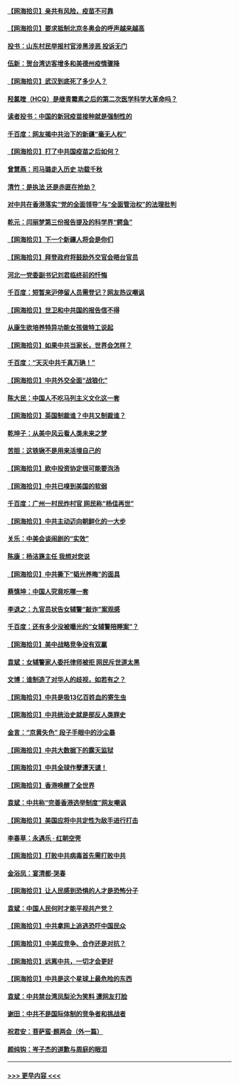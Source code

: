 #### [【网海拾贝】亲共有风险，疫苗不可靠](../pages/nsc993/n12872224.md?t=04112351) 
#### [【网海拾贝】要求抵制北京冬奥会的呼声越来越高](../pages/nsc993/n12868962.md?t=04112351) 
#### [投书：山东村民举报村官涉黑涉恶 投诉无门](../pages/nsc993/n12869726.md?t=04112351) 
#### [伍新：贺台湾访客增多和美德州疫情骤降](../pages/nsc993/n12865651.md?t=04112351) 
#### [【网海拾贝】武汉到底死了多少人？](../pages/nsc993/n12863707.md?t=04112351) 
#### [羟氯喹（HCQ）是继青霉素之后的第二次医学科学大革命吗？](../pages/nsc993/n12638564.md?t=04112351) 
#### [读者投书：中国的新冠疫苗接种就是强制性的](../pages/nsc993/n12859932.md?t=04112351) 
#### [千百度：网友揭中共治下的新疆“毫无人权”](../pages/nsc993/n12858385.md?t=04112351) 
#### [【网海拾贝】打了中共国疫苗之后如何？](../pages/nsc993/n12857866.md?t=04112351) 
#### [曾慧燕：司马璐走入历史 功载千秋](../pages/nsc993/n12856996.md?t=04112351) 
#### [清竹：是执法 还是赤匪在抢劫？](../pages/nsc993/n12856952.md?t=04112351) 
#### [对中共在香港落实“党的全面领导”与“全面管治权”的法理批判](../pages/nsc993/n12856929.md?t=04112351) 
#### [乾元：闫丽梦第三份报告提及的科学界“鳄鱼”](../pages/nsc993/n12855985.md?t=04112351) 
#### [【网海拾贝】下一个新疆人将会是你们](../pages/nsc993/n12855864.md?t=04112351) 
#### [【网海拾贝】拜登政府将鼓励外交官会晤台官员](../pages/nsc993/n12853615.md?t=04112351) 
#### [河北一党委副书记刘君临终前的忏悔](../pages/nsc993/n12849420.md?t=04112351) 
#### [千百度：短暂来沪停留人员需登记？网友热议嘲讽](../pages/nsc993/n12853497.md?t=04112351) 
#### [【网海拾贝】世卫和中共国的报告信不得](../pages/nsc993/n12850902.md?t=04112351) 
#### [从康生欲培养特异功能女孩做特工说起](../pages/nsc993/n12849289.md?t=04112351) 
#### [【网海拾贝】如果中共当家长，世界会怎样？](../pages/nsc993/n12848436.md?t=04112351) 
#### [千百度：“天灭中共千真万确！”](../pages/nsc993/n12845659.md?t=04112351) 
#### [【网海拾贝】中共外交全面“战狼化”](../pages/nsc993/n12845607.md?t=04112351) 
#### [陈大民：中国人不吃马列主义文化这一套](../pages/nsc993/n12842496.md?t=04112351) 
#### [【网海拾贝】英国制裁谁？中共又制裁谁？](../pages/nsc993/n12840909.md?t=04112351) 
#### [乾坤子：从美中风云看人类未来之梦](../pages/nsc993/n12840590.md?t=04112351) 
#### [苦胆：这铁锹不是用来活埋自己的](../pages/nsc993/n12839512.md?t=04112351) 
#### [【网海拾贝】欧中投资协定很可能要泡汤](../pages/nsc993/n12835122.md?t=04112351) 
#### [【网海拾贝】中共已嗅到美国的软弱](../pages/nsc993/n12832411.md?t=04112351) 
#### [千百度：广州一村民炸村官 网民称“杨佳再世”](../pages/nsc993/n12832380.md?t=04112351) 
#### [【网海拾贝】中共主动迈向朝鲜化的一大步](../pages/nsc993/n12829887.md?t=04112351) 
#### [关乐：中美会谈闹剧的“实效”](../pages/nsc993/n12826698.md?t=04112351) 
#### [陈康：杨洁篪主任  我想对您说](../pages/nsc993/n12826609.md?t=04112351) 
#### [【网海拾贝】中共撕下“韬光养晦”的面具](../pages/nsc993/n12826459.md?t=04112351) 
#### [蔡慎坤：中国人究竟吃哪一套](../pages/nsc993/n12826010.md?t=04112351) 
#### [李退之：九官员状告女辅警“敲诈”案观感](../pages/nsc993/n12823984.md?t=04112351) 
#### [千百度：还有多少没被曝光的“女辅警陪睡案”？](../pages/nsc993/n12822136.md?t=04112351) 
#### [【网海拾贝】美中战略竞争没有双赢](../pages/nsc993/n12822105.md?t=04112351) 
#### [袁斌：女辅警家人委托律师被拒 网民斥世道太黑](../pages/nsc993/n12822004.md?t=04112351) 
#### [文博：谁制造了对华人的歧视，如若有之？](../pages/nsc993/n12821635.md?t=04112351) 
#### [【网海拾贝】中共是吸13亿百姓血的寄生虫](../pages/nsc993/n12819191.md?t=04112351) 
#### [【网海拾贝】中共统治史就是部反人类罪史](../pages/nsc993/n12816738.md?t=04112351) 
#### [金言：“京黄失色” 段子手眼中的沙尘暴](../pages/nsc993/n12815700.md?t=04112351) 
#### [【网海拾贝】中共大数据下的露天监狱](../pages/nsc993/n12811075.md?t=04112351) 
#### [【网海拾贝】中共全球作孽遭天谴！](../pages/nsc993/n12810258.md?t=04112351) 
#### [【网海拾贝】香港唤醒了全世界](../pages/nsc993/n12809100.md?t=04112351) 
#### [袁斌：中共称“完善香港选举制度”网友嘲讽](../pages/nsc993/n12808994.md?t=04112351) 
#### [【网海拾贝】美国应将中共定性为敌手进行打击](../pages/nsc993/n12806870.md?t=04112351) 
#### [李春草：永遇乐 · 红朝空壳](../pages/nsc993/n12805365.md?t=04112351) 
#### [【网海拾贝】打败中共病毒首先需打败中共](../pages/nsc993/n12803930.md?t=04112351) 
#### [金浴凤：宴清都‧哭春](../pages/nsc993/n12801601.md?t=04112351) 
#### [【网海拾贝】让人民感到恐惧的人才是恐怖分子](../pages/nsc993/n12799347.md?t=04112351) 
#### [袁斌：中国人民何时才能平视共产党？](../pages/nsc993/n12799306.md?t=04112351) 
#### [【网海拾贝】中共拿网上追逃恐吓中国民众](../pages/nsc993/n12796905.md?t=04112351) 
#### [【网海拾贝】中美应竞争、合作还是对抗？](../pages/nsc993/n12794675.md?t=04112351) 
#### [【网海拾贝】远离中共，一切才会更好](../pages/nsc993/n12793572.md?t=04112351) 
#### [【网海拾贝】中共是这个星球上最危险的东西](../pages/nsc993/n12791400.md?t=04112351) 
#### [袁斌：中共禁台湾凤梨沦为笑料 遭网友打脸](../pages/nsc993/n12791335.md?t=04112351) 
#### [谢田：中共不是国际体制的竞争者和挑战者](../pages/nsc993/n12791212.md?t=04112351) 
#### [祝君安：菩萨蛮·题两会（外一篇）](../pages/nsc993/n12786801.md?t=04112351) 
#### [颜纯钩：岑子杰的道歉与周庭的眼泪](../pages/nsc993/n12786775.md?t=04112351) 

----
#### [ >>> 更早内容 <<< ](../indexes/nsc993-earlier.md)
